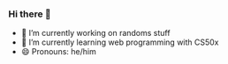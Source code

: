 ### Hi there 👋

<!--
**LHY-42/LHY-42** is a ✨ _special_ ✨ repository because its `README.md` (this file) appears on your GitHub profile.

Here are some ideas to get you started:
-->
- 🔭 I’m currently working on randoms stuff
- 🌱 I’m currently learning web programming with CS50x
- 😄 Pronouns: he/him

